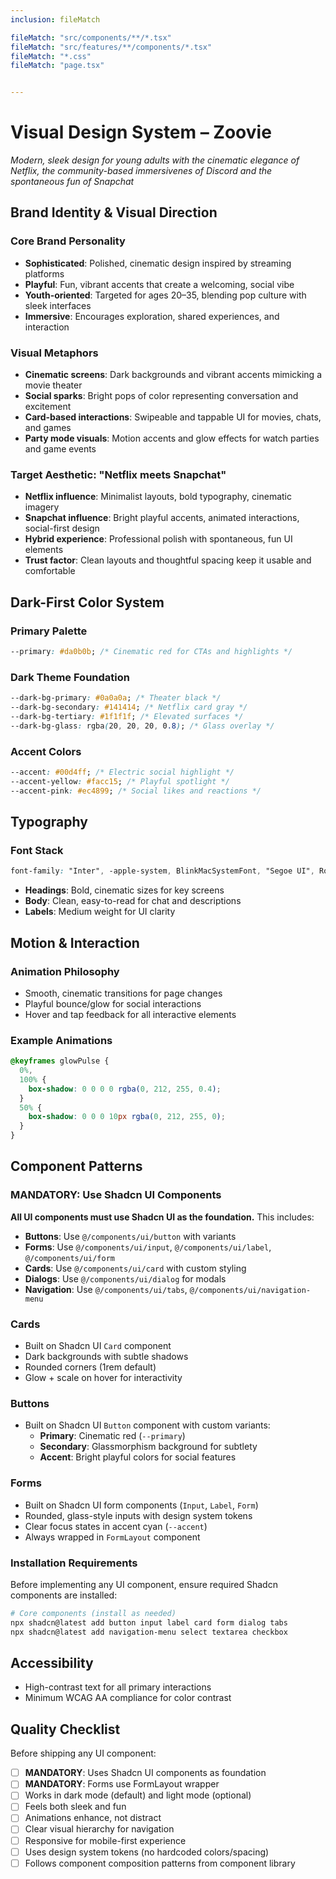 ```yaml
---
inclusion: fileMatch

fileMatch: "src/components/**/*.tsx"
fileMatch: "src/features/**/components/*.tsx"
fileMatch: "*.css"
fileMatch: "page.tsx"


---
```


# Visual Design System – Zoovie

_Modern, sleek design for young adults with the cinematic elegance of Netflix, the community-based immersivenes of Discord and the spontaneous fun of Snapchat_

## Brand Identity & Visual Direction

### Core Brand Personality

- **Sophisticated**: Polished, cinematic design inspired by streaming platforms
- **Playful**: Fun, vibrant accents that create a welcoming, social vibe
- **Youth-oriented**: Targeted for ages 20–35, blending pop culture with sleek interfaces
- **Immersive**: Encourages exploration, shared experiences, and interaction

### Visual Metaphors

- **Cinematic screens**: Dark backgrounds and vibrant accents mimicking a movie theater
- **Social sparks**: Bright pops of color representing conversation and excitement
- **Card-based interactions**: Swipeable and tappable UI for movies, chats, and games
- **Party mode visuals**: Motion accents and glow effects for watch parties and game events

### Target Aesthetic: "Netflix meets Snapchat"

- **Netflix influence**: Minimalist layouts, bold typography, cinematic imagery
- **Snapchat influence**: Bright playful accents, animated interactions, social-first design
- **Hybrid experience**: Professional polish with spontaneous, fun UI elements
- **Trust factor**: Clean layouts and thoughtful spacing keep it usable and comfortable

## Dark-First Color System

### Primary Palette

```css
--primary: #da0b0b; /* Cinematic red for CTAs and highlights */
```

### Dark Theme Foundation

```css
--dark-bg-primary: #0a0a0a; /* Theater black */
--dark-bg-secondary: #141414; /* Netflix card gray */
--dark-bg-tertiary: #1f1f1f; /* Elevated surfaces */
--dark-bg-glass: rgba(20, 20, 20, 0.8); /* Glass overlay */
```

### Accent Colors

```css
--accent: #00d4ff; /* Electric social highlight */
--accent-yellow: #facc15; /* Playful spotlight */
--accent-pink: #ec4899; /* Social likes and reactions */
```

## Typography

### Font Stack

```css
font-family: "Inter", -apple-system, BlinkMacSystemFont, "Segoe UI", Roboto, sans-serif;
```

- **Headings**: Bold, cinematic sizes for key screens
- **Body**: Clean, easy-to-read for chat and descriptions
- **Labels**: Medium weight for UI clarity

## Motion & Interaction

### Animation Philosophy

- Smooth, cinematic transitions for page changes
- Playful bounce/glow for social interactions
- Hover and tap feedback for all interactive elements

### Example Animations

```css
@keyframes glowPulse {
  0%,
  100% {
    box-shadow: 0 0 0 0 rgba(0, 212, 255, 0.4);
  }
  50% {
    box-shadow: 0 0 0 10px rgba(0, 212, 255, 0);
  }
}
```

## Component Patterns

### MANDATORY: Use Shadcn UI Components

**All UI components must use Shadcn UI as the foundation.** This includes:

- **Buttons**: Use `@/components/ui/button` with variants
- **Forms**: Use `@/components/ui/input`, `@/components/ui/label`, `@/components/ui/form`
- **Cards**: Use `@/components/ui/card` with custom styling
- **Dialogs**: Use `@/components/ui/dialog` for modals
- **Navigation**: Use `@/components/ui/tabs`, `@/components/ui/navigation-menu`

### Cards

- Built on Shadcn UI `Card` component
- Dark backgrounds with subtle shadows
- Rounded corners (1rem default)
- Glow + scale on hover for interactivity

### Buttons

- Built on Shadcn UI `Button` component with custom variants:
  - **Primary**: Cinematic red (`--primary`)
  - **Secondary**: Glassmorphism background for subtlety
  - **Accent**: Bright playful colors for social features

### Forms

- Built on Shadcn UI form components (`Input`, `Label`, `Form`)
- Rounded, glass-style inputs with design system tokens
- Clear focus states in accent cyan (`--accent`)
- Always wrapped in `FormLayout` component

### Installation Requirements

Before implementing any UI component, ensure required Shadcn components are installed:

```bash
# Core components (install as needed)
npx shadcn@latest add button input label card form dialog tabs
npx shadcn@latest add navigation-menu select textarea checkbox
```

## Accessibility

- High-contrast text for all primary interactions
- Minimum WCAG AA compliance for color contrast

## Quality Checklist

Before shipping any UI component:

- [ ] **MANDATORY**: Uses Shadcn UI components as foundation
- [ ] **MANDATORY**: Forms use FormLayout wrapper
- [ ] Works in dark mode (default) and light mode (optional)
- [ ] Feels both sleek and fun
- [ ] Animations enhance, not distract
- [ ] Clear visual hierarchy for navigation
- [ ] Responsive for mobile-first experience
- [ ] Uses design system tokens (no hardcoded colors/spacing)
- [ ] Follows component composition patterns from component library
